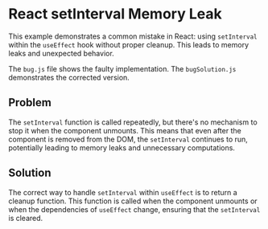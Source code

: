 # React setInterval Memory Leak

This example demonstrates a common mistake in React: using `setInterval` within the `useEffect` hook without proper cleanup.  This leads to memory leaks and unexpected behavior.

The `bug.js` file shows the faulty implementation. The `bugSolution.js` demonstrates the corrected version.

## Problem

The `setInterval` function is called repeatedly, but there's no mechanism to stop it when the component unmounts. This means that even after the component is removed from the DOM, the `setInterval` continues to run, potentially leading to memory leaks and unnecessary computations.

## Solution

The correct way to handle `setInterval` within `useEffect` is to return a cleanup function. This function is called when the component unmounts or when the dependencies of `useEffect` change, ensuring that the `setInterval` is cleared.